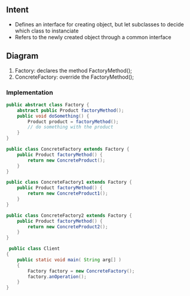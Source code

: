 ## Intent
- Defines an interface for creating object, but let subclasses to decide which class to instanciate
- Refers to the newly created object through a common interface

## Diagram
1. Factory: declares the method FactoryMethod();
2. ConcreteFactory: override the FactoryMethod();


### Implementation
```java
public abstract class Factory {
    abstract public Product factoryMethod();
    public void doSomething() {
        Product product = factoryMethod();
        // do something with the product
    }
}
```

```java
public class ConcreteFactory extends Factory {
    public Product factoryMethod() {
        return new ConcreteProduct();
    }
}
```

```java
public class ConcreteFactory1 extends Factory {
    public Product factoryMethod() {
        return new ConcreteProduct1();
    }
}
```

```java
public class ConcreteFactory2 extends Factory {
    public Product factoryMethod() {
        return new ConcreteProduct2();
    }
}
```

```java
 public class Client 
{
	public static void main( String arg[] ) 
	{
		Factory factory = new ConcreteFactory();
		factory.anOperation();
	}
}
```
